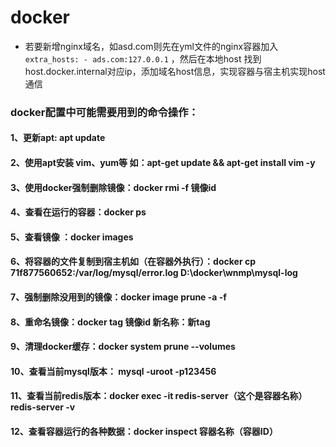 # docker

- 若要新增nginx域名，如asd.com则先在yml文件的nginx容器加入
``
  extra_hosts:
      - ads.com:127.0.0.1
``
，然后在本地host 找到host.docker.internal对应ip，添加域名host信息，实现容器与宿主机实现host通信


### docker配置中可能需要用到的命令操作：
#### 1、更新apt: apt update
#### 2、使用apt安装 vim、yum等 如：apt-get update && apt-get install vim -y
#### 3、使用docker强制删除镜像：docker rmi -f 镜像id
#### 4、查看在运行的容器：docker ps
#### 5、查看镜像 ：docker images
#### 6、将容器的文件复制到宿主机如（在容器外执行）：docker cp 71f877560652:/var/log/mysql/error.log D:\docker\wnmp\mysql-log
#### 7、强制删除没用到的镜像：docker image prune -a -f 
#### 8、重命名镜像：docker tag 镜像id 新名称：新tag
#### 9、清理docker缓存：docker system prune --volumes
#### 10、查看当前mysql版本： mysql -uroot -p123456
#### 11、查看当前redis版本：docker exec -it  redis-server（这个是容器名称）  redis-server -v
#### 12、查看容器运行的各种数据：docker inspect 容器名称（容器ID）
